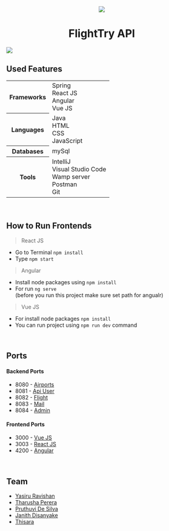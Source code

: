 <div align="center">

<img src="https://img.icons8.com/external-kiranshastry-solid-kiranshastry/64/000000/external-flight-interface-kiranshastry-solid-kiranshastry.png"/>
<h1> FlightTry API </h1>

<!--
| <img src="https://img.icons8.com/external-kiranshastry-solid-kiranshastry/64/000000/external-flight-interface-kiranshastry-solid-kiranshastry.png"/> | <h1> FlightTry API </h1> |
|---|---|
-->

</div>

<img src="https://repository-images.githubusercontent.com/522240361/2139883c-e987-49d7-8e6b-bb11fdc32f85"/>

<br>

## Used Features
<table>
    <tr>
     <th>Frameworks</th>
     <td> 
        Spring <br>
        React JS <br>
        Angular <br>
        Vue JS <br>
     </td>
    </tr>
    <tr>
     <th>Languages</th>
     <td>
        Java <br>
        HTML <br>
        CSS <br>
        JavaScript <br>
     </td>
    </tr>
    <tr>
        <th>Databases</th>
        <td>mySql</td>
    </tr>
    <tr>
        <th>Tools</th>
        <td>
            IntelliJ <br>
            Visual Studio Code <br>
            Wamp server <br>
            Postman <br>
            Git <br>
        </td>
    </tr>
   </table>

<br>

## How to Run Frontends
> React JS
* Go to Terminal `npm install`
* Type `npm start`

> Angular
* Install node packages using `npm install`
* For run `ng serve`
    <br>(before you run this project make sure set path for angualr)
    
> Vue JS
* For install node packages `npm install`
* You can run project using `npm run dev` command

<br>

## Ports
#### Backend Ports
* 8080 - [Airports](/Backends/airport)
* 8081 - [Api User](/Backends/api-user)
* 8082 - [Flight](/Backends/flight)
* 8083 - [Mail](/Backends/mail)
* 8084 - [Admin](/Backends/admin)

#### Frontend Ports
* 3000 - [Vue JS](/Frontends/Vue%20JS)
* 3003 - [React JS](/Frontends/React%20JS)
* 4200 - [Angular](/Frontends/Angular%20JS)

<br>

## Team
- [Yasiru Ravishan](https://github.com/yasiruravishan24)
- [Tharusha Perera](https://github.com/tharusha1004)
- [Pruthuvi De Silva](https://github.com/PruthuviDe)
- [Janith Disanyake](https://github.com/Janith3003)
- [Thisara](https://github.com/Janith3003)